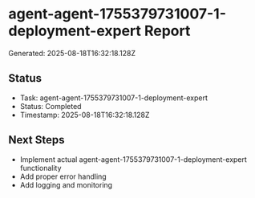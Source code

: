 # agent-agent-1755379731007-1-deployment-expert Report

Generated: 2025-08-18T16:32:18.128Z

## Status
- Task: agent-agent-1755379731007-1-deployment-expert
- Status: Completed
- Timestamp: 2025-08-18T16:32:18.128Z

## Next Steps
- Implement actual agent-agent-1755379731007-1-deployment-expert functionality
- Add proper error handling
- Add logging and monitoring
